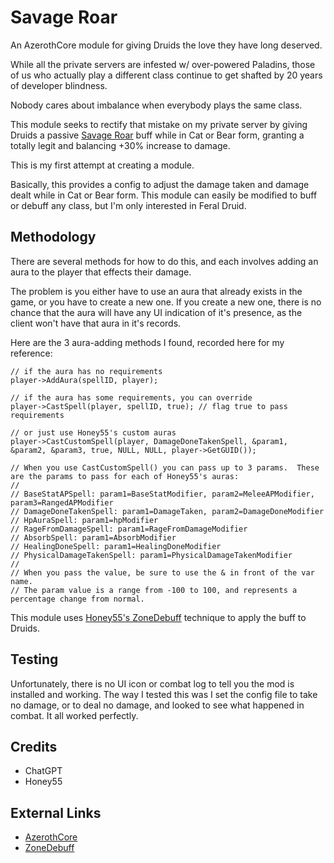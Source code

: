 # Savage Roar

An AzerothCore module for giving Druids the love they have long deserved.

While all the private servers are infested w/ over-powered Paladins, those of us who actually play a different class continue to get shafted by 20 years of developer blindness.

Nobody cares about imbalance when everybody plays the same class.

This module seeks to rectify that mistake on my private server by giving Druids a passive [Savage Roar](https://www.wowhead.com/wotlk/spell=52610/savage-roar) buff while in Cat or Bear form, granting a totally legit and balancing +30% increase to damage.

This is my first attempt at creating a module.

Basically, this provides a config to adjust the damage taken and damage dealt while in Cat or Bear form.  This module can easily be modified to buff or debuff any class, but I'm only interested in Feral Druid.

## Methodology

There are several methods for how to do this, and each involves adding an aura to the player that effects their damage.

The problem is you either have to use an aura that already exists in the game, or you have to create a new one.  If you create a new one, there is no chance that the aura will have any UI indication of it's presence, as the client won't have that aura in it's records.

Here are the 3 aura-adding methods I found, recorded here for my reference:

```
// if the aura has no requirements
player->AddAura(spellID, player);

// if the aura has some requirements, you can override
player->CastSpell(player, spellID, true); // flag true to pass requirements

// or just use Honey55's custom auras
player->CastCustomSpell(player, DamageDoneTakenSpell, &param1, &param2, &param3, true, NULL, NULL, player->GetGUID());

// When you use CastCustomSpell() you can pass up to 3 params.  These are the params to pass for each of Honey55's auras:
//
// BaseStatAPSpell: param1=BaseStatModifier, param2=MeleeAPModifier, param3=RangedAPModifier
// DamageDoneTakenSpell: param1=DamageTaken, param2=DamageDoneModifier
// HpAuraSpell: param1=hpModifier
// RageFromDamageSpell: param1=RageFromDamageModifier
// AbsorbSpell: param1=AbsorbModifier
// HealingDoneSpell: param1=HealingDoneModifier
// PhysicalDamageTakenSpell: param1=PhysicalDamageTakenModifier
//
// When you pass the value, be sure to use the & in front of the var name.
// The param value is a range from -100 to 100, and represents a percentage change from normal.
```

This module uses [Honey55's ZoneDebuff](https://github.com/55Honey/Acore_ZoneDebuff/blob/master/zoneDebuff.lua) technique to apply the buff to Druids.

## Testing

Unfortunately, there is no UI icon or combat log to tell you the mod is installed and working.  The way I tested this was I set the config file to take no damage, or to deal no damage, and looked to see what happened in combat.  It all worked perfectly.

## Credits

- ChatGPT
- Honey55

## External Links

- [AzerothCore](https://github.com/azerothcore/azerothcore-wotlk)
- [ZoneDebuff](https://github.com/55Honey/Acore_ZoneDebuff/blob/master/zoneDebuff.lua)